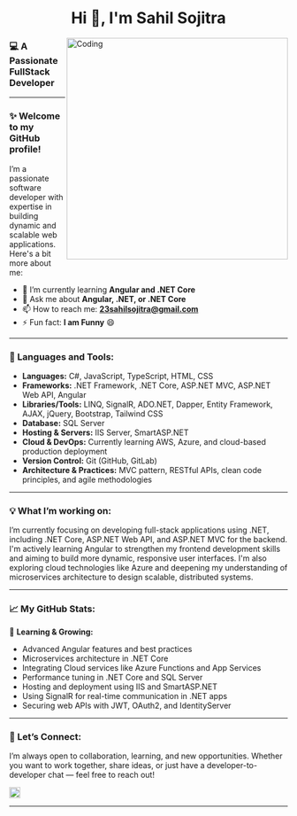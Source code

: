 <h1 align="center">Hi 👋, I'm Sahil Sojitra</h1> 
<img align="right" alt="Coding" width="400" src="https://cdn.dribbble.com/users/1162077/screenshots/3848914/programmer.gif">

<h3 align="left">💻 A Passionate FullStack Developer</h3>

---

### ✨ Welcome to my GitHub profile!

I’m a passionate software developer with expertise in building dynamic and scalable web applications. Here's a bit more about me:

- 🌱 I’m currently learning **Angular and .NET Core**
- 💬 Ask me about **Angular, .NET, or .NET Core**
- 📫 How to reach me: **23sahilsojitra@gmail.com**
- ⚡ Fun fact: **I am Funny** 😄

---

### 🚀 Languages and Tools:
- **Languages:** C#, JavaScript, TypeScript, HTML, CSS
- **Frameworks:** .NET Framework, .NET Core, ASP.NET MVC, ASP.NET Web API, Angular
- **Libraries/Tools:** LINQ, SignalR, ADO.NET, Dapper, Entity Framework, AJAX, jQuery, Bootstrap, Tailwind CSS
- **Database:** SQL Server
- **Hosting & Servers:** IIS Server, SmartASP.NET
- **Cloud & DevOps:** Currently learning AWS, Azure, and cloud-based production deployment
- **Version Control:** Git (GitHub, GitLab)
- **Architecture & Practices:** MVC pattern, RESTful APIs, clean code principles, and agile methodologies

---

### 💡 What I’m working on:
I’m currently focusing on developing full-stack applications using .NET, including .NET Core, ASP.NET Web API, and ASP.NET MVC for the backend. I'm actively learning Angular to strengthen my frontend development skills and aiming to build more dynamic, responsive user interfaces. I'm also exploring cloud technologies like Azure and deepening my understanding of microservices architecture to design scalable, distributed systems.

---

### 📈 My GitHub Stats:
🌱 **Learning & Growing:**
- Advanced Angular features and best practices
- Microservices architecture in .NET Core
- Integrating Cloud services like Azure Functions and App Services
- Performance tuning in .NET Core and SQL Server
- Hosting and deployment using IIS and SmartASP.NET
- Using SignalR for real-time communication in .NET apps
- Securing web APIs with JWT, OAuth2, and IdentityServer

---

### 🤝 Let’s Connect:
I’m always open to collaboration, learning, and new opportunities. Whether you want to work together, share ideas, or just have a developer-to-developer chat — feel free to reach out!

<p align="left">
<a href="https://linkedin.com/in/sahil-sojitra-370bbb22a" target="blank">
    <img align="center" src="https://raw.githubusercontent.com/rahuldkjain/github-profile-readme-generator/master/src/images/icons/Social/linked-in-alt.svg" alt="sahil-sojitra-370bbb22a" height="20" width="20" />
</a>
</p>

---
